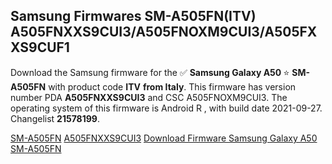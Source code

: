 <h2>Samsung Firmwares SM-A505FN(ITV) A505FNXXS9CUI3/A505FNOXM9CUI3/A505FXXS9CUF1</h2>
Download the Samsung firmware for the ✅ <strong>Samsung Galaxy A50 </strong> ⭐ <strong>SM-A505FN</strong> with product code <strong>ITV</strong> <strong> from Italy</strong>. This firmware has version number PDA <strong>A505FNXXS9CUI3</strong> and CSC A505FNOXM9CUI3. The operating system of this firmware is Android R , with build date 2021-09-27. Changelist <strong>21578199</strong>.


[SM-A505FN](https://samfirm.shop/samsung/model/SM-A505FN)
[A505FNXXS9CUI3](https://samfirm.shop/samsung/pda/A505FNXXS9CUI3)
[Download Firmware Samsung Galaxy A50 SM-A505FN](https://samfirm.shop/samsung/firmware/460087)
